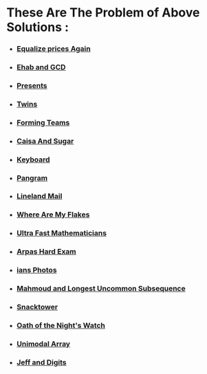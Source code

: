 # These Are The Problem of Above Solutions :

- ### [Equalize prices Again](https://codeforces.com/contest/1234/problem/A)
- ### [Ehab and GCD](https://codeforces.com/contest/1325/problem/A)
- ### [Presents](https://codeforces.com/contest/136/problem/A)
- ### [Twins](https://codeforces.com/contest/160/problem/A)
- ### [Forming Teams](https://codeforces.com/contest/216/problem/B)
- ### [Caisa And Sugar ](https://codeforces.com/contest/463/problem/A)
- ### [Keyboard](https://codeforces.com/contest/474/problem/A)
- ### [Pangram](https://codeforces.com/contest/520/problem/A)
- ### [Lineland Mail](https://codeforces.com/contest/567/problem/A)
- ### [Where Are My Flakes](https://codeforces.com/contest/60/problem/A)
- ### [Ultra Fast Mathematicians](https://codeforces.com/contest/61/problem/A)
- ### [Arpas Hard Exam](https://codeforces.com/contest/642/problem/A)
- ### [ians Photos](https://codeforces.com/contest/707/problem/A)
- ### [Mahmoud and Longest Uncommon Subsequence](https://codeforces.com/contest/766/problem/A)
- ### [Snacktower](https://codeforces.com/contest/767/problem/A)
- ### [Oath of the Night's Watch](https://codeforces.com/contest/768/problem/A)
- ### [Unimodal Array](https://codeforces.com/contest/831/problem/A)
- ### [Jeff and Digits](https://codeforces.com/problemset/problem/352/A)
